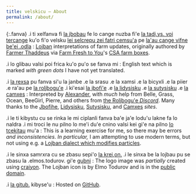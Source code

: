 ```yaml
---
title: velskicu — About
permalink: /about/
---
```


{:.fanva}
.i ti xelfanva fi [la jbobau][Lojban] fe lo cange nuzba fi'e [la tadi,ys. voi tercange][Farmer Thaddeus] ku'o fi'o velsku [lei selcrepu zei fatri cemsu'a][CSA farm boxes] pe [la'au cange vifne be'ei .odla][Farm Fresh to You]
: [Lojban] interpretations of farm updates, originally authored by [Farmer Thaddeus] via [Farm Fresh to You]'s [CSA farm boxes].

.i lo glibau valsi poi frica ku'o pu'o se fanva mi
: English text which is marked _with green dots_ I have not yet translated.

.i [la rexsa] pu fanva si'u la janbe .e la srasu .e la xamsi .e la bicyxli .e la piier .e ra'au pe [la roljbogu'e] .i ki'esai [la jbofi'e] .e [la lidysisku] .e [la sutysisku] .e [la camxes]
: Interpreted by [Alexander][la rexsa], with _much_ help from Belle, Grass, Ocean, BeeGirl, Pierre, and others from [the Roljbogu'e _Discord_][la roljbogu'e]. Many thanks to the [Jbofihe][la jbofi'e], [Lidysisku][la lidysisku], [Sutysisku][la sutysisku], and [Camxes][la camxes] _sites_.

.i le ti kibystu cu se rinka le mi ciplanli fanva ba'e ja'e lodu'u lakne fa lo naldra .i mi troci le nu pilno lo me'i du'e cnino valsi kei gi'e na pilno [lo tcekitau] mu'a
: This is a learning exercise for me, so there may be errors _and inconsistencies_. _In particular,_ I am attempting to use modern terms, but not using e.g. a [Lojban dialect which modifies particles][lo tcekitau].

.i le sinxa samrxra cu se zbasu sepi'o [la krei,on.][craiyon] .i le sinxa be la lojbau pu se zbasu la .elmos.todurov. gi'e [gubni][public domain]
: The logo image was _partially_ created using [craiyon]. The Lojban icon is by Elmo Todurov and is in the [public domain].

.i [la gitub.][GitHub] kibyse'u
: Hosted on [GitHub].

[CSA farm boxes]: https://wikipedia.org/wiki/Community-supported_agriculture
[Farm Fresh to You]: https://farmfreshtoyou.com
[Farmer Thaddeus]: https://instagram.com/farmerthaddeus
[GitHub]: https://github.com/alxndr/lahau-rahi-le-cange-lihu
[Lojban]: https://mw.lojban.org
[la camxes]: https://lojban.github.io/ilmentufa/camxes.html
[craiyon]: https://www.craiyon.com
[public domain]: https://commons.wikimedia.org/wiki/File:Lojban_logo.svg
[la jbofi'e]: https://jboski.lojban.org
[la lidysisku]: https://sisku.org
[la rexsa]: https://mas.to/@rexsa
[la roljbogu'e]: https://discord.gg/SPBBnwP6PQ
[la sutysisku]: https://la-lojbangithub.io/sutysisku/lojban
[lo tcekitau]: https://web.archive.org/web/20220808222802/https://vlasisku.lojban.org/tcekitau
